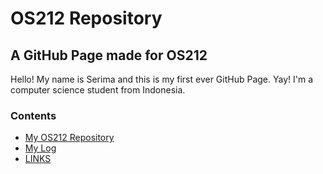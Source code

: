 # OS212 Repository

## A GitHub Page made for OS212

Hello! My name is Serima and this is my first ever GitHub Page. Yay! I'm a computer science student from Indonesia. 

### Contents

* [My OS212 Repository](https://github.com/serimanrnsa/os212)
* [My Log](https://serimanrnsa.github.io/os212/TXT/mylog.txt)
* [LINKS](/os212/LINKS 
  "Coming soon...")